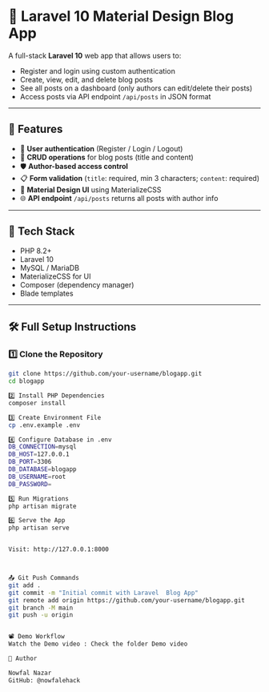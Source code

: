 # 📝 Laravel 10 Material Design Blog App

A full-stack **Laravel 10** web app that allows users to:

- Register and login using custom authentication
- Create, view, edit, and delete blog posts
- See all posts on a dashboard (only authors can edit/delete their posts)
- Access posts via API endpoint `/api/posts` in JSON format

---

## 🚀 Features

- 🔐 **User authentication** (Register / Login / Logout)  
- 📝 **CRUD operations** for blog posts (title and content)  
- 🛡️ **Author-based access control**  
- 📋 **Form validation** (`title`: required, min 3 characters; `content`: required)  
- 🎨 **Material Design UI** using MaterializeCSS  
- 🌐 **API endpoint** `/api/posts` returns all posts with author info  

---

## 🧰 Tech Stack

- PHP 8.2+  
- Laravel 10  
- MySQL / MariaDB  
- MaterializeCSS for UI  
- Composer (dependency manager)  
- Blade templates  
    

---

## 🛠️ Full Setup Instructions

### 1️⃣ Clone the Repository
```bash
git clone https://github.com/your-username/blogapp.git
cd blogapp

2️⃣ Install PHP Dependencies
composer install

3️⃣ Create Environment File
cp .env.example .env

4️⃣ Configure Database in .env
DB_CONNECTION=mysql
DB_HOST=127.0.0.1
DB_PORT=3306
DB_DATABASE=blogapp
DB_USERNAME=root
DB_PASSWORD=

5️⃣ Run Migrations
php artisan migrate

6️⃣ Serve the App
php artisan serve


Visit: http://127.0.0.1:8000



📤 Git Push Commands
git add .
git commit -m "Initial commit with Laravel  Blog App"
git remote add origin https://github.com/your-username/blogapp.git
git branch -M main
git push -u origin 


📽️ Demo Workflow
Watch the Demo video : Check the folder Demo video 

🙋 Author

Nowfal Nazar
GitHub: @nowfalehack
